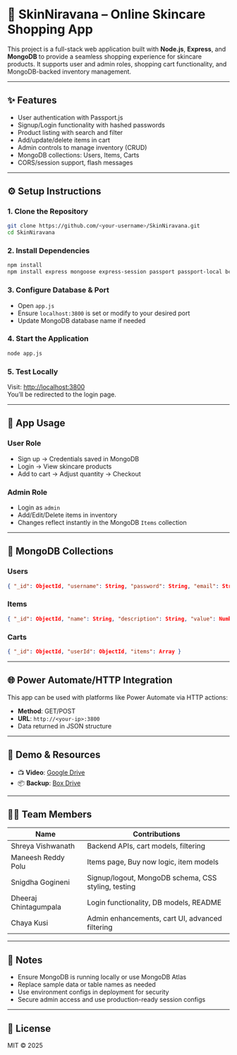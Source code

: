 # 🧴 SkinNiravana – Online Skincare Shopping App

This project is a full-stack web application built with **Node.js**, **Express**, and **MongoDB** to provide a seamless shopping experience for skincare products. It supports user and admin roles, shopping cart functionality, and MongoDB-backed inventory management.

---

## ✨ Features

- User authentication with Passport.js  
- Signup/Login functionality with hashed passwords  
- Product listing with search and filter  
- Add/update/delete items in cart  
- Admin controls to manage inventory (CRUD)  
- MongoDB collections: Users, Items, Carts  
- CORS/session support, flash messages  

---

## ⚙️ Setup Instructions

### 1. Clone the Repository

```bash
git clone https://github.com/<your-username>/SkinNiravana.git
cd SkinNiravana
```

### 2. Install Dependencies

```bash
npm install
npm install express mongoose express-session passport passport-local bcryptjs connect-flash method-override
```

### 3. Configure Database & Port

- Open `app.js`  
- Ensure `localhost:3800` is set or modify to your desired port  
- Update MongoDB database name if needed

### 4. Start the Application

```bash
node app.js
```

### 5. Test Locally

Visit: [http://localhost:3800](http://localhost:3800)  
You’ll be redirected to the login page.

---

## 🧪 App Usage

### User Role

- Sign up → Credentials saved in MongoDB  
- Login → View skincare products  
- Add to cart → Adjust quantity → Checkout

### Admin Role

- Login as `admin`  
- Add/Edit/Delete items in inventory  
- Changes reflect instantly in the MongoDB `Items` collection

---

## 🛒 MongoDB Collections

### Users

```json
{ "_id": ObjectId, "username": String, "password": String, "email": String, "phone": String, "address": String }
```

### Items

```json
{ "_id": ObjectId, "name": String, "description": String, "value": Number, "count": Number, "image": String, "type": String }
```

### Carts

```json
{ "_id": ObjectId, "userId": ObjectId, "items": Array }
```

---

## 🌐 Power Automate/HTTP Integration

This app can be used with platforms like Power Automate via HTTP actions:

- **Method**: GET/POST  
- **URL**: `http://<your-ip>:3800`  
- Data returned in JSON structure

---

## 🧪 Demo & Resources

- 📺 **Video**: [Google Drive](https://drive.google.com/file/d/1gf4-7vOarCg3Y-IzBL8KrpN1_SLC_zon/view?usp=drive_link)  
- 📦 **Backup**: [Box Drive](https://utdallas.box.com/s/tlyfgiqo1qcybybjfzez83d5bdbs6mgm)

---

## 👨‍💻 Team Members

| Name                  | Contributions                                           |
|-----------------------|---------------------------------------------------------|
| Shreya Vishwanath     | Backend APIs, cart models, filtering                    |
| Maneesh Reddy Polu    | Items page, Buy now logic, item models                  |
| Snigdha Gogineni      | Signup/logout, MongoDB schema, CSS styling, testing     |
| Dheeraj Chintagumpala | Login functionality, DB models, README                  |
| Chaya Kusi            | Admin enhancements, cart UI, advanced filtering         |

---

## 📝 Notes

- Ensure MongoDB is running locally or use MongoDB Atlas  
- Replace sample data or table names as needed  
- Use environment configs in deployment for security  
- Secure admin access and use production-ready session configs

---

## 📄 License

MIT © 2025

